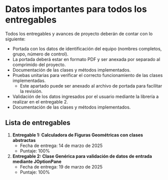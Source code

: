 # Datos importantes para todos los entregables

Todos los entregables y avances de proyecto deberán de contar con lo siguiente:

* Portada con los datos de identificación del equipo (nombres completos, grupo, número de control).
* La portada deberá estar en formato PDF y ser anexada por separado al comprimido del proyecto.
* Documentación de las clases y métodos implementados.
* Pruebas unitarias para verificar el correcto funcionamiento de las clases implementadas.
    * Este apartado puede ser anexado al archivo de portada para facilitar la revisión.
* Validación de los datos ingresados por el usuario mediante la librería a realizar en el entregable 2.
* Documentación de las clases y métodos implementados.

## Lista de entregables

1. **Entregable 1: Calculadora de Figuras Geométricas con clases abstractas**
    * Fecha de entrega: 14 de marzo de 2025
    * Puntaje: 100%
2. **Entregable 2: Clase Genérica para validación de datos de entrada mediante JOptionPane**
    * Fecha de entrega: 19 de marzo de 2025
    * Puntaje: 100%